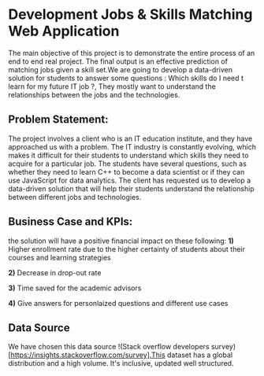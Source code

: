 # Development Jobs & Skills Matching Web Application 


The main objective of this project is to demonstrate the entire process of an end to end real project. The final output is an effective prediction of matching jobs given a skill set.We are going to develop a data-driven solution for students to answer some questions : Which skills do I need t learn for my future IT job ?, They mostly want to understand the relationships between the jobs and the technologies.


## Problem Statement:

The project involves a client who is an IT education institute, and they have approached us with a problem. The IT industry is constantly evolving, which makes it difficult for their students to understand which skills they need to acquire for a particular job. The students have several questions, such as whether they need to learn C++ to become a data scientist or if they can use JavaScript for data analytics. The client has requested us to develop a data-driven solution that will help their students understand the relationship between different jobs and technologies.

## Business Case and KPIs:
the solution will have  a positive financial impact on these following:
**1)** Higher enrollment rate due to the higher certainty of students about their courses and learning strategies

**2)** Decrease in drop-out rate

**3)** Time saved for the academic advisors

**4)** Give answers for personlaized questions and different use cases




## Data Source

We have chosen this data source !(Stack overflow developers survey)[https://insights.stackoverflow.com/survey].This dataset has a global distribution and a high volume. It's inclusive, updated well structured. 
